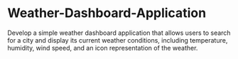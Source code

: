 # Weather-Dashboard-Application
Develop a simple weather dashboard application that allows users to search for a city and display its current weather conditions, including temperature, humidity, wind speed, and an icon representation of the weather.
